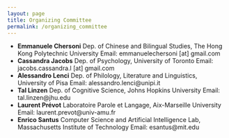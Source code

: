 ```yaml
---
layout: page
title: Organizing Committee
permalink: /organizing_committee
---
```


<ul>
<li><b>Emmanuele Chersoni</b>
Dep. of Chinese and Bilingual Studies, The Hong Kong Polytechnic University
Email: emmanuelechersoni [at] gmail.com

<li><b>Cassandra Jacobs</b>
Dep. of Psychology, University of Toronto
Email: jacobs.cassandra.l [at] gmail.com 

<li><b>Alessandro Lenci</b>
Dep. of Philology, Literature and Linguistics, University of Pisa
Email: alessandro.lenci@unipi.it

<li><b>Tal Linzen</b>
Dep. of Cognitive Science, Johns Hopkins University
Email: tal.linzen@jhu.edu

<li><b>Laurent Prévot</b>
Laboratoire Parole et Langage, Aix-Marseille University
Email: laurent.prevot@univ-amu.fr

<li><b>Enrico Santus</b>
Computer Science and Artificial Intelligence Lab, Massachusetts Institute of Technology
Email: esantus@mit.edu 
</ul>
